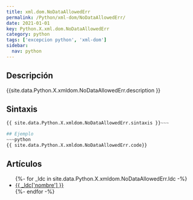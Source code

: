 ```yaml
---
title: xml.dom.NoDataAllowedErr
permalink: /Python/xml-dom/NoDataAllowedErr/
date: 2021-01-01
key: Python.X.xml.dom.NoDataAllowedErr
category: python
tags: ['excepcion python', 'xml-dom']
sidebar: 
  nav: python
---
```


## Descripción
{{site.data.Python.X.xmldom.NoDataAllowedErr.description }}

## Sintaxis
~~~python
{{ site.data.Python.X.xmldom.NoDataAllowedErr.sintaxis }}~~~

## Ejemplo
~~~python
{{ site.data.Python.X.xmldom.NoDataAllowedErr.code}}
~~~

## Artículos
<ul>
{%- for _ldc in site.data.Python.X.xmldom.NoDataAllowedErr.ldc -%}
   <li>
       <a href="{{_ldc['url'] }}">{{ _ldc['nombre'] }}</a>
   </li>
{%- endfor -%}
</ul>
